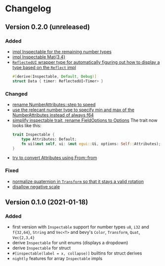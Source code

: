# Changelog

## Version 0.2.0 (unreleased)

### Added
- [impl Inspectable for the remaining number types](https://github.com/jakobhellermann/bevy-inspector-egui/commit/b072035c1f14baf189274e9a166f2bae1adf2f70)
- [impl Inspectable Mat{3,4}](https://github.com/jakobhellermann/bevy-inspector-egui/commit/070e2a45dec945a83e42ea268cc384cf6857a7bc)
- [`ReflectedUI` wrapper type for automatically figuring out how to display a type based on the `Reflect` impl](https://github.com/jakobhellermann/bevy-inspector-egui/commit/caf1c31c25349d29011d5772bba7eb2709879eb5)
  ```rust
  #[derive(Inspectable, Default, Debug)]
  struct Data { timer: ReflectedUI<Timer> }
  ```

### Changed
- [rename NumberAttributes::step to speed](https://github.com/jakobhellermann/bevy-inspector-egui/commit/b2aeb1735bdf0b5d8d68386e22f1e73437cbf733)
- [use the relecant number type to specify min and max of the NumberAttributes instead of always f64](https://github.com/jakobhellermann/bevy-inspector-egui/commit/28fa524390874026b0087b5bfac18b5e15ad1eec)
- [simplify inspectable trait, rename FieldOptions to Options](https://github.com/jakobhellermann/bevy-inspector-egui/commit/af032d42ac7f816ccc17a79eaf2e19f3768bb968)
  The trait now looks like this:
  ```rust
  trait Inspectable {
      type Attributes: Default;
      fn ui(&mut self, ui: &mut egui::Ui, options: Self::Attributes);
  }
  ```
- [try to convert Attributes using From::from](https://github.com/jakobhellermann/bevy-inspector-egui/commit/43e84d885ca080a6f2e62bbcfb396f27f92237fd)

### Fixed
- [normalize quaternion in `Transform` so that it stays a valid rotation](https://github.com/jakobhellermann/bevy-inspector-egui/commit/48fce89f7692408bad4841b126f7e68d8995fffd)
- [disallow negative scale](https://github.com/jakobhellermann/bevy-inspector-egui/commit/c1ffc5d8898d2db882d60f88f8010c6121ca41ad)

## Version 0.1.0 (2021-01-18)

### Added
- first version with `Inspectable` support for number types `u8`, `i32` and `f{32,64}`, `String` and `Vec<T>` and bevy's `Color`, `Transform`, `Quat`, `Vec{2,3,4}`
- derive `Inspectable` for unit enums (displays a dropdown)
- derive `Inspectable` for struct
- `#[inspectable(label = x, collapse)]` builtins for struct derives
- `nightly` features for array `Inspectable` impls